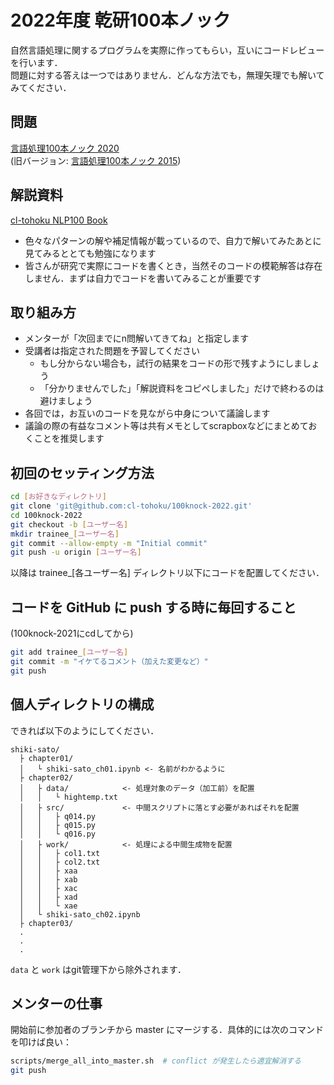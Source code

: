# 2022年度 乾研100本ノック

自然言語処理に関するプログラムを実際に作ってもらい，互いにコードレビューを行います．\
問題に対する答えは一つではありません．どんな方法でも，無理矢理でも解いてみてください．

## 問題
[言語処理100本ノック 2020](https://nlp100.github.io/)  
(旧バージョン: [言語処理100本ノック 2015](http://www.cl.ecei.tohoku.ac.jp/nlp100/))

## 解説資料
[cl-tohoku NLP100 Book](https://www.cl.ecei.tohoku.ac.jp/local/nlp100-book/landing-page.html)
- 色々なパターンの解や補足情報が載っているので、自力で解いてみたあとに見てみるととても勉強になります
- 皆さんが研究で実際にコードを書くとき，当然そのコードの模範解答は存在しません．まずは自力でコードを書いてみることが重要です

## 取り組み方

- メンターが「次回までにn問解いてきてね」と指定します
- 受講者は指定された問題を予習してください
  - もし分からない場合も，試行の結果をコードの形で残すようにしましょう
  - 「分かりませんでした」「解説資料をコピペしました」だけで終わるのは避けましょう
- 各回では，お互いのコードを見ながら中身について議論します
- 議論の際の有益なコメント等は共有メモとしてscrapboxなどにまとめておくことを推奨します

## 初回のセッティング方法

```bash
cd [お好きなディレクトリ]
git clone 'git@github.com:cl-tohoku/100knock-2022.git'
cd 100knock-2022
git checkout -b [ユーザー名]
mkdir trainee_[ユーザー名]
git commit --allow-empty -m "Initial commit"
git push -u origin [ユーザー名]
```

以降は trainee_\[各ユーザー名\] ディレクトリ以下にコードを配置してください．

## コードを GitHub に push する時に毎回すること

(100knock-2021にcdしてから)

```bash
git add trainee_[ユーザー名]
git commit -m "イケてるコメント（加えた変更など）"
git push
```

## 個人ディレクトリの構成

できれば以下のようにしてください．

```plain
shiki-sato/
  ├ chapter01/
  │   └ shiki-sato_ch01.ipynb <- 名前がわかるように
  ├ chapter02/
  │   ├ data/            <- 処理対象のデータ（加工前）を配置
  │   │   └ hightemp.txt
  │   ├ src/             <- 中間スクリプトに落とす必要があればそれを配置
  │   │   ├ q014.py
  │   │   ├ q015.py
  │   │   └ q016.py
  │   ├ work/            <- 処理による中間生成物を配置
  │   │   ├ col1.txt
  │   │   ├ col2.txt
  │   │   ├ xaa
  │   │   ├ xab
  │   │   ├ xac
  │   │   ├ xad
  │   │   └ xae
  │   └ shiki-sato_ch02.ipynb
  ├ chapter03/
  .
  .
  .
```

`data` と `work` はgit管理下から除外されます．

## メンターの仕事

開始前に参加者のブランチから master にマージする．具体的には次のコマンドを叩けば良い：

```bash
scripts/merge_all_into_master.sh  # conflict が発生したら適宜解消する
git push
```

